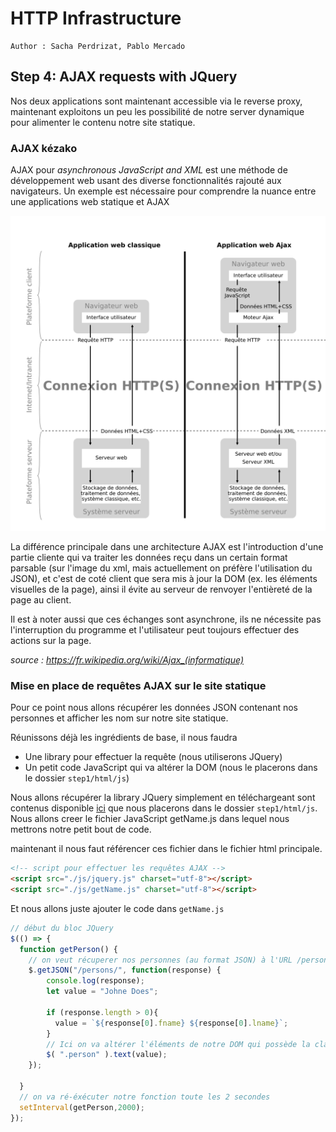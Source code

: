 # HTTP Infrastructure

```
Author : Sacha Perdrizat, Pablo Mercado
```

## Step 4: AJAX requests with JQuery

Nos deux applications sont maintenant accessible via le reverse proxy, maintenant exploitons un peu les possibilité de notre server dynamique pour alimenter le contenu notre site statique.

### AJAX kézako

AJAX pour *asynchronous JavaScript and XML* est une méthode de développement web usant des diverse fonctionnalités rajouté aux navigateurs. Un exemple est nécessaire pour comprendre la nuance entre une applications web statique et AJAX

![ajax](./images/Ajax-modell-fr.svg)

La différence principale dans une architecture AJAX est l'introduction d'une partie cliente qui va traiter les données reçu dans un certain format parsable (sur l'image du xml, mais actuellement on préfère l'utilisation du JSON), et c'est de coté client que sera mis à jour la DOM (ex. les éléments visuelles de la page), ainsi il évite au serveur de renvoyer l'entièreté de la page au client.

Il est à noter aussi que ces échanges sont asynchrone, ils ne nécessite pas l'interruption du programme et l'utilisateur peut toujours effectuer des actions sur la page.

*source : https://fr.wikipedia.org/wiki/Ajax_(informatique)*

### Mise en place de requêtes AJAX sur le site statique

Pour ce point nous allons récupérer les données JSON contenant nos personnes et afficher les nom sur notre site statique.

Réunissons déjà les ingrédients de base, il nous faudra

- Une library pour effectuer la requête (nous utiliserons JQuery)
- Un petit code JavaScript qui va altérer la DOM (nous le placerons dans le dossier ``step1/html/js``)

Nous allons récupérer la library JQuery simplement en téléchargeant sont contenus disponible [ici](https://jquery.com/download/) que nous placerons dans le dossier ``step1/html/js``. Nous allons creer le fichier JavaScript getName.js dans lequel nous mettrons notre petit bout de code.

maintenant il nous faut référencer ces fichier dans le fichier html principale.

```html
<!-- script pour effectuer les requêtes AJAX -->
<script src="./js/jquery.js" charset="utf-8"></script>
<script src="./js/getName.js" charset="utf-8"></script>
```
Et nous allons juste ajouter le code dans ``getName.js``

```JavaScript
// début du bloc JQuery
$(() => {
  function getPerson() {
    // on veut récuperer nos personnes (au format JSON) à l'URL /persons/
    $.getJSON("/persons/", function(response) {
        console.log(response);
        let value = "Johne Does";

        if (response.length > 0){
          value = `${response[0].fname} ${response[0].lname}`;
        }
        // Ici on va altérer l'éléments de notre DOM qui possède la class person
        $( ".person" ).text(value);
    });

  }
  // on va ré-éxécuter notre fonction toute les 2 secondes
  setInterval(getPerson,2000);
});

```
